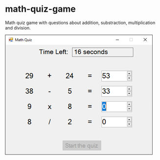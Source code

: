 # math-quiz-game
Math quiz game with questions about addition, substraction, multiplication and division.

![alt text](https://raw.githubusercontent.com/VeryAwesomeSheep/math-quiz-game/main/image.png)
